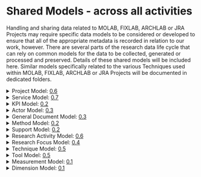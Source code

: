 # Shared Models - across all activities
Handling and sharing data related to MOLAB, FIXLAB, ARCHLAB or JRA Projects may require specific data models to be considered or developed to ensure that all of the appropriate metadata is recorded in relation to our work, however. There are several parts of the research data life cycle that can rely on common
models for the data to be collected, generated or processed and preserved. Details of these shared models will be included here. Similar models specifically related to the various Techniques used within MOLAB, FIXLAB, ARCHLAB or JRA Projects will be documented in dedicated folders.
<details>
<summary>Project Model: 
<a href="https://national-gallery.github.io/dynamic-modelling/?url=https://raw.githubusercontent.com/E-RIHS/hs-interoperability/main/Shared%20Models/Project%20Model%20-%20V0.6.tsv">0.6</a>
</summary>
  
## Project Model Details
Relates to models: Object, Actor, Event

| | Date  | Author | Model | Schema | Comment |
| :-----------: | :-----------: | :-----------: | :-----------: | :-----------: | ----------- |
| | 19-10-2023 | J Padfield | [0.6](https://national-gallery.github.io/dynamic-modelling/?url=https://raw.githubusercontent.com/E-RIHS/hs-interoperability/main/Shared%20Models/Project%20Model%20-%20V0.6.tsv) | | Updated model to make use of the new Documentation Statement model, cleaned up and checked it was correct against current overall model |
| :heavy_check_mark: | 28-06-2023 | J Padfield | [0.5](https://national-gallery.github.io/dynamic-modelling/?url=https://raw.githubusercontent.com/E-RIHS/hs-interoperability/main/Shared%20Models/Project%20Model%20-%20V0.5.tsv) | [0.5](https://e-rihs.io/schema/project-v0.5.schema.json) | More detailed model further developed after considering the details required during the project application process used in IPERION-HS. The model has been developed in line with developments of the older schema document so that the two now align again. |
|  | 18-04-2023 | J Padfield | [0.4](https://national-gallery.github.io/dynamic-modelling/?url=https://raw.githubusercontent.com/E-RIHS/hs-interoperability/main/Shared%20Models/Project%20Model%20-%20V0.4.tsv) | | More detailed model developed after considering the details required during the project application process used in IPERION-HS. Within this model, the details of any listed objects, samples, sites, etc., that are being examined are only referenced and will need to be collected or defined in a separate form based on the Simple Object Model. |
| | 28-11-2022 | J Padfield | [0.3](https://national-gallery.github.io/dynamic-modelling/?url=https://raw.githubusercontent.com/E-RIHS/hs-interoperability/main/Shared%20Models/Project%20Model%20-%20V0.3.tsv) | [0.3](https://e-rihs.io/schema/project-v0.3.schema.json) | A simplification of the model used as the basis of the initial draft JSON schema document |
| | 24-08-2022 | J Padfield | [0.2](https://national-gallery.github.io/dynamic-modelling/?url=https://raw.githubusercontent.com/E-RIHS/hs-interoperability/main/Shared%20Models/Project%20Model%20-%20V0.2.tsv) | - | Update of the model after further discussion and the assessment of the IPERION HS proposal template. |
| | 17-08-2022 | J Padfield | [0.1](https://national-gallery.github.io/dynamic-modelling/?url=https://raw.githubusercontent.com/E-RIHS/hs-interoperability/main/Shared%20Models/Project%20Model%20-%20V0.1.tsv) | - | Based on task discussions, this is an initial workup of a Project model. The relationships are actually based on CRM properties. The model has been extended to include the notion of the development or versioning of the project through proposal to success or failure. Further work will be required to determine how best to define the Research Questions (ideas that are motivating the project). |
| | <img width=325 /> |<img width=175 /> | <img width=60 /> | <img width=60 /> | <img width=500 /> |
</details>
<details>
<summary>Service Model: 
<a href="https://national-gallery.github.io/dynamic-modelling/?url=https://raw.githubusercontent.com/E-RIHS/hs-interoperability/main/Shared%20Models/Service%20Model%20-%20V0.7.tsv">0.7</a>
</summary>

## Service Model Details

Relates to models: Object, Actor, Equipment, Project
* This includes the concept of a service "Support Activity" as a nested model.

| | Date  | Author | Model | Schema | Comment |
| :-----------: | :-----------: | :-----------: | :-----------: | :-----------: | ----------- |
| :heavy_check_mark: | 11-11-2023 | J Padfield | [0.7](https://national-gallery.github.io/dynamic-modelling/?url=https://raw.githubusercontent.com/E-RIHS/hs-interoperability/main/Shared%20Models/Service%20Model%20-%20V0.7.tsv)  |[0.7](https://e-rihs.io/schema/service-v0.7.schema.json) | Updated and reorganised the model in relation tot he development of the other models and links. Also grouped the various required controlled lists.|
|:heavy_check_mark: | 09-03-2023 | J Padfield | [0.6](https://national-gallery.github.io/dynamic-modelling/?url=https://raw.githubusercontent.com/E-RIHS/hs-interoperability/main/Shared%20Models/Service%20Model%20-%20V0.6.tsv)  | [0.6](https://e-rihs.io/schema/service-v0.6.schema.json) | Small update to add a field to record optional not for profit Access Unit Costs. |
| :heavy_check_mark: | 08-03-2023 | J Padfield | [0.5](https://national-gallery.github.io/dynamic-modelling/?url=https://raw.githubusercontent.com/E-RIHS/hs-interoperability/main/Shared%20Models/Service%20Model%20-%20V0.5.tsv)  | [0.5](https://e-rihs.io/schema/service-v0.5.schema.json) | Initially an update of model 0.3 to match schema 0.4, but some differences still need to be resolved in relation to the need for a specific service bibliography and a few other minor differences. |
|:heavy_check_mark: | 08-03-2023 | J Padfield |  | [0.4](https://e-rihs.io/schema/service-v0.4.schema.json) | Formatting updates, added some controlled lists, and checked support activity sub-model. |
|:heavy_check_mark: | 03-02-2023 | J Padfield | [0.3](https://national-gallery.github.io/dynamic-modelling/?url=https://raw.githubusercontent.com/E-RIHS/hs-interoperability/main/Shared%20Models/Service%20Model%20-%20V0.3.tsv) | [0.3](https://e-rihs.io/schema/service-v0.3.schema.json) | This model has been updated based on the concept of a Record, which was used to define Tools and services to be listed under E-RIHS.io - a few fields have had some additional examples added - but new metadata fields were also added - the concept of Administration fields was also introduced. |
| :heavy_check_mark: | 12-12-2022 | J Padfield | [0.2](https://national-gallery.github.io/dynamic-modelling/?url=https://raw.githubusercontent.com/E-RIHS/hs-interoperability/main/Shared%20Models/Service%20Model%20-%20V0.2.tsv) | [0.2](https://e-rihs.io/schema/service-v0.2.schema.json) | This model has been updated based on a service form discussed in an E-RIHS IP T3.4 meeting. |
| :heavy_check_mark: | 28-11-2022 | J Padfield | [0.1](https://national-gallery.github.io/dynamic-modelling/?url=https://raw.githubusercontent.com/E-RIHS/hs-interoperability/main/Shared%20Models/Service%20Model%20-%20V0.1.tsv) | [0.1](https://e-rihs.io/schema/service-v0.1.schema.json) | This model represents the core metadata fields required to specifically describe a given Service. Full metadata details of the actual work carried out would need to also include details of related models, such as people, and equipment. |
| | 24-11-2021 | J Padfield | [0.1](https://national-gallery.github.io/dynamic-modelling/?url=https://raw.githubusercontent.com/E-RIHS/hs-interoperability/main/Shared%20Models/Service%20and%20Application%20Simple%20Model%20-%20V0.1.tsv) |  | Original more broad, initial Service and Application model. |
| | <img width=325 /> |<img width=175 /> | <img width=60 /> | <img width=60 /> | <img width=500 /> |
</details>

<details>
<summary>KPI Model: 
<a href="https://national-gallery.github.io/dynamic-modelling/?url=https://raw.githubusercontent.com/E-RIHS/hs-interoperability/main/Shared%20Models/KPI%20Model%20-%20V0.2.tsv">0.2</a>
</summary>

## KPI Model Details

Relates to models: Service, Project, Examination
* The KPI or Key Performance Indicator metadata structure has been split into two parts, one although the definition of a given Standard KPI and the other simpler strucuture relates to the capture of actual values relevant to a given standard KPI.

| | Date  | Author | Model | Schema | Comment |
| :-----------: | :-----------: | :-----------: | :-----------: | :-----------: | ----------- |
| | 29-11-2023 | J Padfield | [0.2](https://national-gallery.github.io/dynamic-modelling/?url=https://raw.githubusercontent.com/E-RIHS/hs-interoperability/main/Shared%20Models/KPI%20Model%20-%20V0.2.tsv) | | The initial simple model was developed in relation to actual data gathering - splitting the model into a standard definition that would need to be entered via a form and a calculated component which would be generated in relaion to a given thing being scored.  |
| | 29-11-2023 | Group | [0.1](https://national-gallery.github.io/dynamic-modelling/?url=https://raw.githubusercontent.com/E-RIHS/hs-interoperability/main/Shared%20Models/KPI%20Model%20-%20V0.1.tsv) | | An initial model was created during a regular weekly meeting, capturing the key metadata fields required to define a given KPI value.  |
| | <img width=325 /> |<img width=175 /> | <img width=60 /> | <img width=60 /> | <img width=500 /> |
</details>


<details>
<summary>Actor Model: 
<a href="https://national-gallery.github.io/dynamic-modelling/?url=https://raw.githubusercontent.com/E-RIHS/hs-interoperability/main/Shared%20Models/Actor%20Model%20-%20V0.3.tsv">0.3</a>
</summary>

## Actor Model Details

Relates to models: Service, Project, Examination
* To keep things simple the Actor model has been split into two related overlapping Schema: Person and Organisation

| | Date  | Author | Model | Schema | Comment |
| :-----------: | :-----------: | :-----------: | :-----------: | :-----------: | ----------- |
| :heavy_check_mark: | 03-11-2023 | J Padfield | [0.3](https://national-gallery.github.io/dynamic-modelling/?url=https://raw.githubusercontent.com/E-RIHS/hs-interoperability/main/Shared%20Models/Actor%20Model%20-%20V0.3.tsv) | [0.3O](https://e-rihs.io/schema/organisation-v0.3.schema.json), [0.3P](https://e-rihs.io/schema/person-v0.3.schema.json) | Model and Schemas updated in relation to changes in the related models and just a general clean up. |
| :heavy_check_mark: | 18-01-2023 | J Padfield | [0.1](https://national-gallery.github.io/dynamic-modelling/?url=https://raw.githubusercontent.com/E-RIHS/hs-interoperability/main/Shared%20Models/Actor%20Model%20-%20V0.1.tsv) | [0.2O](https://e-rihs.io/schema/organisation-v0.2.schema.json), [0.2P](https://e-rihs.io/schema/person-v0.2.schema.json) | The two schema represent two versions of the Actor model, one for Organisations (O) and one for Person (P) |
| | <img width=325 /> |<img width=175 /> | <img width=60 /> | <img width=60 /> | <img width=500 /> |
</details>

<details>
<summary>General Document Model: 
<a href="https://national-gallery.github.io/dynamic-modelling/?url=https://raw.githubusercontent.com/E-RIHS/hs-interoperability/main/Shared%20Models/General%20Document%20Model%20-%20V0.3.tsv">0.3</a>
</summary>

## General Document Model (was Documentation Statement) Details

Relates to models: Service, Project

| | Date  | Author | Model | Schema | Comment |
| :-----------: | :-----------: | :-----------: | :-----------: | :-----------: | ----------- |
| :heavy_check_mark: | 6-11-2023 | J Padfield | [0.3](https://national-gallery.github.io/dynamic-modelling/?url=https://raw.githubusercontent.com/E-RIHS/hs-interoperability/main/Shared%20Models/General%20Document%20Model%20-%20V0.3.tsv) |[0.3](https://e-rihs.io/schema/document-v0.3.schema.json) | Updated slightly in relation to the creation of the schema document. Changed author to participant with roles and replaced the illustration with a IIIF reference.|
| | 1-11-2023 | J Padfield | [0.2](https://national-gallery.github.io/dynamic-modelling/?url=https://raw.githubusercontent.com/E-RIHS/hs-interoperability/main/Shared%20Models/General%20Document%20Model%20-%20V0.2.tsv) | | Updated to force a document container for any defined sections (statements). |
| | 19-10-2023 | J Padfield | [0.1](https://national-gallery.github.io/dynamic-modelling/?url=https://raw.githubusercontent.com/E-RIHS/hs-interoperability/main/Shared%20Models/Documentation%20Statement%20Model%20-%20V0.1.tsv) | | This new model has been created as a template for a range of different situations where one of more statements need to be made about a particular entity. |
| | <img width=475 /> |<img width=175 /> | <img width=60 /> | <img width=60 /> | <img width=400 /> |
</details>

<details>
<summary>Method Model: 
<a href="https://national-gallery.github.io/dynamic-modelling/?url=https://raw.githubusercontent.com/E-RIHS/hs-interoperability/main/Shared%20Models/Method%20Model%20-%20V0.2.tsv">0.2</a>
</summary>

## Method & Standard Method Model Details

Relates to models: Service, Project

| | Date  | Author | Model | Schema | Comment |
| :-----------: | :-----------: | :-----------: | :-----------: | :-----------: | ----------- |
| :heavy_check_mark: | 1-11-2023 | J Padfield | [0.2](https://national-gallery.github.io/dynamic-modelling/?url=https://raw.githubusercontent.com/E-RIHS/hs-interoperability/main/Shared%20Models/Method%20Model%20-%20V0.2.tsv) |[0.2](https://e-rihs.io/schema/method-v0.2.schema.json) | Updated to reflect the development of the General Document model.|
| | 19-10-2023 | J Padfield | [0.1](https://national-gallery.github.io/dynamic-modelling/?url=https://raw.githubusercontent.com/E-RIHS/hs-interoperability/main/Shared%20Models/Method%20Model%20-%20V0.1.tsv) | | This new model has been created as a template for a range of method or setup descriptions - it allows for methods based on a series of statements and or a selection of the defined method parameters - It is also structured to allow the notion of the a default Standard Method, which is is then used as the basis for a unique derivative method applied to a given process.|
| | <img width=475 /> |<img width=175 /> | <img width=60 /> | <img width=60 /> | <img width=400 /> |
</details>


<details>
<summary>Support Model: 
<a href="https://national-gallery.github.io/dynamic-modelling/?url=https://raw.githubusercontent.com/E-RIHS/hs-interoperability/main/Shared%20Models/Support%20Model%20-%20V0.2.tsv">0.2</a>
</summary>

## Support Model Details

Relates to models: Service, Actor, Project

| | Date  | Author | Model | Schema | Comment |
| :-----------: | :-----------: | :-----------: | :-----------: | :-----------: | ----------- |
|:heavy_check_mark: | 08-03-2023 | J Padfield | [0.2](https://national-gallery.github.io/dynamic-modelling/?url=https://raw.githubusercontent.com/E-RIHS/hs-interoperability/main/Shared%20Models/Support%20Model%20-%20V0.2.tsv) |[0.4<sup>*</sup>](https://e-rihs.io/schema/service-v0.4.schema.json) | This model has been simplified as many metadata fields as now covered by the Actor model - <sup>*</sup>Please note this model is actually included as a sub-model in the Services schema. |
| | 11-01-2023 | J Padfield | [0.1](https://national-gallery.github.io/dynamic-modelling/?url=https://raw.githubusercontent.com/E-RIHS/hs-interoperability/main/Shared%20Models/Support%20Model%20-%20V0.1.tsv) | | This model is an initial draft exploring the notion of entities that support services. It has been described as Funding Programme before. It began with the idea of defining the source of funding for a given service, but it has been discussed that different types of support might be provided along with multiple instances so a more flexible relationship is required. Also, actual institutions/organisations can be defined separately as types of Actors so they can be linked or referenced here rather than being defined again. |
| | <img width=475 /> |<img width=175 /> | <img width=60 /> | <img width=60 /> | <img width=400 /> |
</details>
<details>
<summary>Research Activity Model: 
<a href="https://national-gallery.github.io/dynamic-modelling/?url=https://raw.githubusercontent.com/E-RIHS/hs-interoperability/main/Shared%20Models/Research%20Activity%20Model%20-%20V0.6.tsv">0.6</a>
</summary>

## Research Activity Model Details(was Examination Model)

Relates to models: Project, Object, Actor, Event

| | Date  | Author | Model | Schema | Comment |
| :-----------: | :-----------: | :-----------: | :-----------: | :-----------: | ----------- |
| | 19-10-2023 | J Padfield | [0.6](https://national-gallery.github.io/dynamic-modelling/?url=https://raw.githubusercontent.com/E-RIHS/hs-interoperability/main/Shared%20Models/Research%20Activity%20Model%20-%20V0.6.tsv) | | General updates and updated to exploit the new Documentation statement and Method models |
| | 11-10-2023 | All | [0.5](https://national-gallery.github.io/dynamic-modelling/?url=https://raw.githubusercontent.com/E-RIHS/hs-interoperability/main/Shared%20Models/Research%20Activity%20Model%20-%20V0.5.tsv) | | Confirmed measurement capture and added in interpretation capture" |
| | 04-10-2023 | J Padfield | [0.4](https://national-gallery.github.io/dynamic-modelling/?url=https://raw.githubusercontent.com/E-RIHS/hs-interoperability/main/Shared%20Models/Research%20Activity%20Model%20-%20V0.4.tsv) | | Further extended to improve measurement description, classification and define place to list measurement parameters. Additionally the fields required to add one of more optionally illustrated activity documentation statements has been added." |
| | 30-08-2023 | J Padfield | [0.3](https://national-gallery.github.io/dynamic-modelling/?url=https://raw.githubusercontent.com/E-RIHS/hs-interoperability/main/Shared%20Models/Research%20Activity%20Model%20-%20V0.3.tsv) | | Further clarification of the model including the option to have multiple "measurements" within a single "Object Examination" |
| | 23-08-2023 | J Padfield | [0.2](https://national-gallery.github.io/dynamic-modelling/?url=https://raw.githubusercontent.com/E-RIHS/hs-interoperability/main/Shared%20Models/Research%20Activity%20Model%20-%20V0.2.tsv) | | The examination model has been extended to cover a more general research activity which can be an examination but could also be a data processing activity. The Tooltips in the model may well be out of date or need adding |
| | 15-09-2022 | J Padfield | [0.1](https://national-gallery.github.io/dynamic-modelling/?url=https://raw.githubusercontent.com/E-RIHS/hs-interoperability/main/Shared%20Models/Examination%20Simple%20Model%20-%20V0.1.tsv) | | This the initial draft model created based on previous discussions related to techniques and equipment. It relates tot he examination of object or archives, further thought is needed to assess what metadata will be useful when considering Archive Examinations. |
| | <img width=475 /> |<img width=175 /> | <img width=60 /> | <img width=60 /> | <img width=400 /> |
</details>
<details>
<summary>Research Focus Model: 
<a href="https://national-gallery.github.io/dynamic-modelling/?url=https://raw.githubusercontent.com/E-RIHS/hs-interoperability/main/Shared%20Models/Research%20Focus%20Model%20-%20V0.4.tsv">0.4</a>
</summary>

## Research Focus Model Details (was Object Model)

Relates to models: Actor, Event

| | Date  | Author | Model | Schema | Comment |
| :-----------: | :-----------: | :-----------: | :-----------: | :-----------: | ----------- |
| | 19-10-2023 | J Padfield | [0.4](https://national-gallery.github.io/dynamic-modelling/?url=https://raw.githubusercontent.com/E-RIHS/hs-interoperability/main/Shared%20Models/Research%20Focus%20Model%20-%20V0.4.tsv) | | Converted Object model tot he broader Research Focus model - Covering Objects, Samples, Archives, or Datasets - It is anticipated that Datasets would also come with it standard DOI like metadata that would replicate some of the fields included. |
| | 18-04-2023 | J Padfield | [0.3](https://national-gallery.github.io/dynamic-modelling/?url=https://raw.githubusercontent.com/E-RIHS/hs-interoperability/main/Shared%20Models/Object%20Simple%20Model%20-%20V0.3.tsv) | | DRAFT Tidying up the model, checking its use in relation to the Projects model and the broad definition of Focuses of Study |
| | 21-10-2021 | J Padfield | [0.2](https://national-gallery.github.io/dynamic-modelling/?url=https://raw.githubusercontent.com/E-RIHS/hs-interoperability/main/Shared%20Models/Object%20Simple%20Model%20-%20V0.2.tsv) | | Creation of V0.2, added in formatting to improve the clarity of the model and along with increased details of the included fields |
| | 20-10-2021 | J Padfield | [0.1](https://national-gallery.github.io/dynamic-modelling/?url=https://raw.githubusercontent.com/E-RIHS/hs-interoperability/main/Shared%20Models/Object%20Simple%20Model%20-%20V0.1.tsv) | | Creation of the first draft example of a simple object model, based on the Parthenos spreadsheet|
| | <img width=325 /> |<img width=175 /> | <img width=60 /> | <img width=60 /> | <img width=500 /> |
</details>
<details>
<summary>Technique Model: 
<a href="https://national-gallery.github.io/dynamic-modelling/?url=https://raw.githubusercontent.com/E-RIHS/hs-interoperability/main/Shared%20Models/Technique%20Model%20-%20V0.5.tsv">0.5</a>
</summary>

## Technique Model Details

Relates to models: Object, Measurement

| | Date  | Author | Model | Schema | Comment |
| :-----------: | :-----------: | :-----------: | :-----------: | :-----------: | ----------- |
| :heavy_check_mark: | 02-11-2023 | J Padfield | [0.5](https://national-gallery.github.io/dynamic-modelling/?url=https://raw.githubusercontent.com/E-RIHS/hs-interoperability/main/Shared%20Models/Technique%20Model%20-%20V0.5.tsv) |[0.5](https://e-rihs.io/schema/technique-v0.5.schema.json) | Clarified relationship with the related Vocabulary term entry and metadata.|
| :heavy_check_mark: | 31-05-2023 | All | [0.4](https://national-gallery.github.io/dynamic-modelling/?url=https://raw.githubusercontent.com/E-RIHS/hs-interoperability/main/Shared%20Models/Technique%20Model%20-%20V0.4.tsv) | [0.4](https://e-rihs.io/schema/technique-v0.4.schema.json) | Simplified model - extended SKOS type description. |
|| 23-06-2022 | J Padfield | [0.3](https://national-gallery.github.io/dynamic-modelling/?url=https://raw.githubusercontent.com/E-RIHS/hs-interoperability/main/Shared%20Models/Technique%20Model%20-%20V0.3.tsv)|| Simplified to a general technique rather than specific details related to equipment etc.|
|| 24-11-2021 | J Padfield | [0.2](https://national-gallery.github.io/dynamic-modelling/?url=https://raw.githubusercontent.com/E-RIHS/hs-interoperability/main/Shared%20Models/Technique%20Model%20-%20V0.2.tsv) || First generic draft - designed to cover a range of different techniques - more targeted models may be required. |
|| 02-11-2021 | S Sotiropoulou | 0.1 | - | Initial draft |
|| <img width=140/> |<img width=125/> | <img width=60/> | <img width=60/> | |
</details>
<details>
<summary>Tool Model: 
<a href="https://national-gallery.github.io/dynamic-modelling/?url=https://raw.githubusercontent.com/E-RIHS/hs-interoperability/main/Shared%20Models/Tool%20Model%20-%20V0.5.tsv">0.5</a>
</summary>

## Tool Model Details (Was Equipment)

Relates to models: Object, Measurement
* Changed to a Tool model to include the concept of software and hardware
* The idea of a tool is just generic and, as they can be nested, this model can also cover the broader idea of Facilities and Platforms of equipment and software.
* Please note when details of people need to be included in relation to those hosting or running a given tool are required, then one needs to consider the Service model

| | Date  | Author | Model | Schema | Comment |
| :-----------: | :-----------: | :-----------: | :-----------: | :-----------: | ----------- |
| :heavy_check_mark:| 06/11/23 | J Padfield | [0.5](https://national-gallery.github.io/dynamic-modelling/?url=https://raw.githubusercontent.com/E-RIHS/hs-interoperability/main/Shared%20Models/Tool%20Model%20-%20V0.5.tsv)| [0.5E](https://e-rihs.io/schema/equipment-v0.5.schema.json), [0.5S](https://e-rihs.io/schema/software-v0.5.schema.json)  | Updated to be more consistent with others and to make use update general document model, adjusted to allow equipment to have links as well as software. |
| | 20/10/23 | J Padfield | [0.4](https://national-gallery.github.io/dynamic-modelling/?url=https://raw.githubusercontent.com/E-RIHS/hs-interoperability/main/Shared%20Models/Tool%20Model%20-%20V0.4.tsv)| | Updated to be more consistent with others and to make use of the Method, Documentation Statement and Research Activity models. |
| :heavy_check_mark: | 19/07/23 | Joe & Wim | [0.3](https://national-gallery.github.io/dynamic-modelling/?url=https://raw.githubusercontent.com/E-RIHS/hs-interoperability/main/Shared%20Models/Tool%20Model%20-%20V0.3.tsv)| [0.3E](https://e-rihs.io/schema/equipment-v0.3.schema.json), [0.3S](https://e-rihs.io/schema/software-v0.3.schema.json) | Moved to the generic Tool concept rather than just equipment and updated model slightly to match the schema. Two schema have been produced for this model, one for Equipment and one for Software. |
|| 14/06/23 | All | [0.3](https://national-gallery.github.io/dynamic-modelling/?url=https://raw.githubusercontent.com/E-RIHS/hs-interoperability/main/Shared%20Models/Equipment%20Model%20-%20V0.3.tsv)| - | Split the notion of Equipment into Equipment(E)/Software(S) under the notion of Tools. Also extended the model slightly. |
|| 21/03/23 | J Padfield | [0.2](https://national-gallery.github.io/dynamic-modelling/?url=https://raw.githubusercontent.com/E-RIHS/hs-interoperability/main/Shared%20Models/Equipment%20Model%20-%20V0.2.tsv)| - | Extended slightly but also made more generic. |
|| 23/06/22 | J Padfield | [0.1](https://national-gallery.github.io/dynamic-modelling/?url=https://raw.githubusercontent.com/E-RIHS/hs-interoperability/main/Shared%20Models/Equipment%20Model%20-%20V0.1.tsv)| - | Simplified draft for a general piece of equipment etc. |
|| <img width=140/> |<img width=125/> | <img width=60/> | <img width=60/> | |
</details>
<details>
<summary>Measurement Model: 
<a href="https://national-gallery.github.io/dynamic-modelling/?url=https://raw.githubusercontent.com/E-RIHS/hs-interoperability/main/Shared%20Models/Measurement%20Simple%20Model%20-%20V0.1.tsv">0.1</a>
</summary>

## Measurement Model Details

Relates to models: Access, Project, Technique, Service

| Date  | Author | Version | Link | Comment |
| :-----------: | :-----------: | :-----------: | :-----------: | ----------- |
| 10-11-2021 | S Sotiropoulou | 0.1 |[LINK](https://national-gallery.github.io/dynamic-modelling/?url=https://raw.githubusercontent.com/E-RIHS/hs-interoperability/main/Shared%20Models/Measurement%20Simple%20Model%20-%20V0.1.tsv)
| <img width=110/> |<img width=90/> | <img width=60/> | <img width=60/> | |
</details>
<details>
<summary>Dimension Model: 
<a href="https://national-gallery.github.io/dynamic-modelling/?url=https://raw.githubusercontent.com/E-RIHS/hs-interoperability/main/Shared%20Models/Dimension%20Model%20-%20V0.1.tsv">0.1</a>
</summary>

## Dimension Model Details

Relates to models: Access, Project, Technique, Service

| Date  | Author | Version | Link | Comment |
| :-----------: | :-----------: | :-----------: | :-----------: | ----------- |
| 16-03-2023 | J Padfield | 0.1 |[LINK](https://national-gallery.github.io/dynamic-modelling/?url=https://raw.githubusercontent.com/E-RIHS/hs-interoperability/main/Shared%20Models/Dimension%20Model%20-%20V0.1.tsv)
| <img width=110/> |<img width=90/> | <img width=60/> | <img width=60/> | |
</details>
